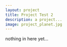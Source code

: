 ```yaml
---
layout: project
title: Project Test 2
description: a project...
image: project_planet.jpg
---
```


nothing in here yet...